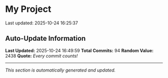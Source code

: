 # My Project


Last updated: 2025-10-24 16:25:37






























































































## Auto-Update Information

**Last Updated:** 2025-10-24 16:49:59
**Total Commits:** 94
**Random Value:** 2438
**Quote:** _Every commit counts!_

---
_This section is automatically generated and updated._